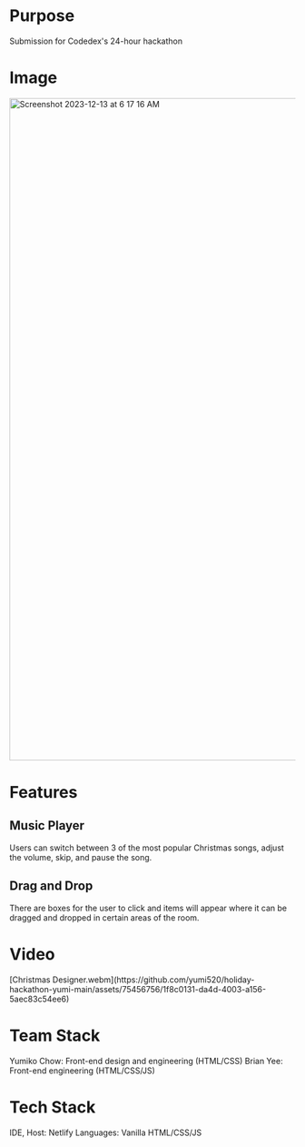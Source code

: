 <h1> Purpose </h1>
Submission for Codedex's 24-hour hackathon

<h1>Image</h1>
<img width="1165" alt="Screenshot 2023-12-13 at 6 17 16 AM" src="https://github.com/yumi520/holiday-hackathon-yumi-main/assets/75456756/65e21e1b-e320-427a-b12c-cab2a9bb59f3">

<h1> Features </h1>

<h2> Music Player</h2>
Users can switch between 3 of the most popular Christmas songs, adjust the volume, skip, and pause the song. 

<h2> Drag and Drop </h2>
There are boxes for the user to click and items will appear where it can be dragged and dropped in certain areas of the room.

<h1>Video</h1>
[Christmas Designer.webm](https://github.com/yumi520/holiday-hackathon-yumi-main/assets/75456756/1f8c0131-da4d-4003-a156-5aec83c54ee6)


<h1> Team Stack </h1>
Yumiko Chow: Front-end design and engineering (HTML/CSS)
Brian Yee: Front-end engineering (HTML/CSS/JS)

<h1> Tech Stack </h1>
IDE, Host: Netlify
Languages: Vanilla HTML/CSS/JS
